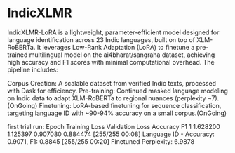 # IndicXLMR
IndicXLMR-LoRA is a lightweight, parameter-efficient model designed for language identification across 23 Indic languages, built on top of XLM-RoBERTa.
It leverages Low-Rank Adaptation (LoRA) to finetune a pre-trained multilingual model on the ai4bharat/sangraha dataset, achieving high accuracy and F1 scores with minimal computational overhead. The pipeline includes:

Corpus Creation: A scalable dataset from verified Indic texts, processed with Dask for efficiency.
Pre-training: Continued masked language modeling on Indic data to adapt XLM-RoBERTa to regional nuances (perplexity ~7).(OnGoing)
Finetuning: LoRA-based finetuning for sequence classification, targeting language ID with ~90-94% accuracy on a small corpus.(OnGoing)

first trial run:
Epoch	Training Loss	Validation Loss	Accuracy	F1
1	1.628200	1.125397	0.907080	0.884474
 [255/255 00:08]
Language ID - Accuracy: 0.9071, F1: 0.8845
 [255/255 00:20]
Finetuned Perplexity: 6.9878
